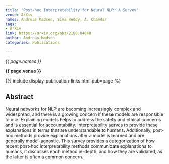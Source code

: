 ```yaml
---
title: 'Post-hoc Interpretability for Neural NLP: A Survey'
venue: ArXiv
names: Andreas Madsen, Siva Reddy, A. Chandar
tags:
- ArXiv
link: https://arxiv.org/abs/2108.04840
author: Andreas Madsen
categories: Publications

---
```


*{{ page.names }}*

**{{ page.venue }}**

{% include display-publication-links.html pub=page %}

## Abstract

Neural networks for NLP are becoming increasingly complex and widespread, and there is a growing concern if these models are responsible to use. Explaining models helps to address the safety and ethical concerns and is essential for accountability. Interpretability serves to provide these explanations in terms that are understandable to humans. Additionally, post-hoc methods provide explanations after a model is learned and are generally model-agnostic. This survey provides a categorization of how recent post-hoc interpretability methods communicate explanations to humans, it discusses each method in-depth, and how they are validated, as the latter is often a common concern.
